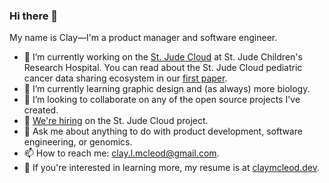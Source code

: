 ### Hi there 👋

My name is Clay—I'm a product manager and software engineer.

- 🔭 I’m currently working on the [St. Jude Cloud] at St. Jude Children's Research Hospital. You can read about the St. Jude Cloud pediatric cancer data sharing ecosystem in our [first paper].
- 🌱 I’m currently learning graphic design and (as always) more biology.
- 👥 I’m looking to collaborate on any of the open source projects I've created.
- 🤔 [We're hiring] on the St. Jude Cloud project.
- 💬 Ask me about anything to do with product development, software engineering, or genomics.
- 📫 How to reach me: [clay.l.mcleod@gmail.com](mailto:clay.l.mcleod@gmail.com).
- 🚀 If you're interested in learning more, my resume is at [claymcleod.dev].

[first paper]: https://cancerdiscovery.aacrjournals.org/content/11/5/1082
[St. Jude Cloud]: https://stjude.cloud
[claymcleod.dev]: https://claymcleod.dev
[We're hiring]: https://claymcleod.dev/jobs
